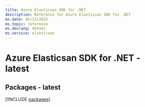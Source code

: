 ```yaml
---
title: Azure Elasticsan SDK for .NET
description: Reference for Azure Elasticsan SDK for .NET
ms.date: 05/23/2025
ms.topic: reference
ms.devlang: dotnet
ms.service: elasticsan
---
```

# Azure Elasticsan SDK for .NET - latest
## Packages - latest
[!INCLUDE [packages](elasticsan-index.md)]